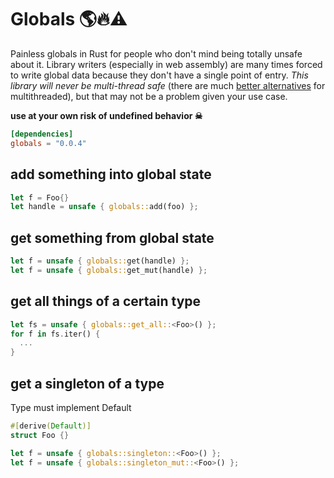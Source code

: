 # Globals 🌎🔥⚠️
Painless globals in Rust for people who don't mind being totally unsafe about it. Library writers (especially in web assembly) are many times forced to write global data because they don't have a single point of entry.  *This library will never be multi-thread safe* (there are much [better alternatives](https://github.com/rust-lang-nursery/lazy-static.rs) for multithreaded), but that may not be a problem given your use case.

**use at your own risk of undefined behavior ☠**

```toml
[dependencies]
globals = "0.0.4"
```

## add something into global state

```rust
let f = Foo{}
let handle = unsafe { globals::add(foo) };
```

## get something from global state
```rust
let f = unsafe { globals::get(handle) };
let f = unsafe { globals::get_mut(handle) };
```

## get all things of a certain type
```rust
let fs = unsafe { globals::get_all::<Foo>() };
for f in fs.iter() {
  ...
}
```

## get a singleton of a type
Type must implement Default

```rust
#[derive(Default)]
struct Foo {}

let f = unsafe { globals::singleton::<Foo>() };
let f = unsafe { globals::singleton_mut::<Foo>() };
```

